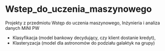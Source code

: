 # Wstep_do_uczenia_maszynowego
Projekty z przedmiotu Wstęp do uczenia maszynowego, Inżynieria i analiza danych MiNI PW


- Klasyfikacja (model bankowy decydujący, czy klient dostanie kredyt),
- Klasteryzacja (model dla astronomów do podziału galaktyk na grupy)
